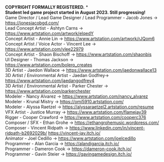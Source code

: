**COPYRIGHT FORMALLY REGISTERED.** *<br/>
**Student led game project started in August 2023. Still progressing!** <br/>
Game Director / Lead Game Designer / Lead Programmer - Jacob Jones -> https://jonesjacobgd.com/ <br/>
Lead Concept Artist - Ashtyn Carns -> https://www.artstation.com/artwork/elqedY <br/>
Concept Artist - Annie Lin -> https://www.artstation.com/artwork/rJQom6 <br/>
Concept Artist / Voice Actor - Vincent Lee -> https://www.artstation.com/vlee22979 <br/>
Concept Artist - Shaon Bischoff -> https://www.artstation.com/shaonbis <br/>
UI Designer - Thomas Jackson -> https://www.artstation.com/bolero_creates <br/>
3D Artist - Jaedon Wallace -> https://www.artstation.com/jaedonwallace13
3D Artist / Environmental Artist - Jaedan Godfrey-> https://www.artstation.com/jaedangodfrey4 <br/>
3D Artist / Environmental Artist - Parker Chester -> https://www.artstation.com/parkerchester <br/>
Modeler - Nancy Alvarez -> https://www.artstation.com/nancy_alvarez
Modeler - Krunal Mistry -> https://omi5910.artstation.com/ <br/>
Modeler - Alyssa Raetzel -> https://alyssaraetzel2.artstation.com/resume <br/>
VFX Artist - Justice Murray -> https://www.artstation.com/flamejay39 <br/> 
Rigger - Cooper Crawford -> https://www.artstation.com/cooperc376 <br/>
Composer / SFX - Ethan Grohe -> https://ethangrohemusic.wordpress.com/ <br/>
Composer - Vincent Ridpath -> https://www.linkedin.com/in/vincent-ridpath-b2692029b/ https://vincent-jay.itch.io/ <br/>
Animator - Joel Cedillo -> https://www.artstation.com/joelcedillo <br/>
Programmer - Alan Garcia -> https://alandigarcia.itch.io/ <br/>
Programmer - Dameron Cook -> https://dameron-cook.itch.io/ <br/>
Programmer - Gavin Steier -> https://gavingamedesign.itch.io/ <br/>
